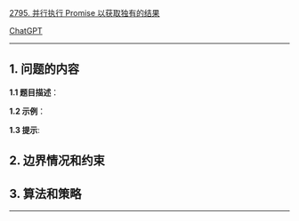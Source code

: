 [2795. 并行执行 Promise 以获取独有的结果](https://leetcode.cn/problems/parallel-execution-of-promises-for-individual-results-retrieval)

[ChatGPT](https://chat.openai.com/g/g-GsMNEr76r-c-master)

---

## 1. 问题的内容
**1.1 题目描述**：

**1.2 示例**：

**1.3 提示**:

## 2. 边界情况和约束


## 3. 算法和策略

---
